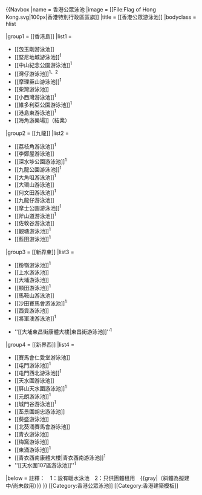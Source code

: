 {{Navbox
|name = 香港公眾泳池
|image = [[File:Flag of Hong Kong.svg|100px|香港特別行政區區旗]]
|title = [[香港公眾游泳池]] 
|bodyclass = hlist

|group1 = [[香港島]]
|list1 = 
* [[包玉剛游泳池]]
* [[堅尼地城游泳池]]<sup>1</sup>
* [[中山紀念公園游泳池]]<sup>1</sup>
* [[灣仔游泳池]]<sup>1、2</sup>
* [[摩理臣山游泳池]]<sup>1</sup>
* [[柴灣游泳池]]
* [[小西灣游泳池]]<sup>1</sup>
* [[維多利亞公園游泳池]]<sup>1</sup>
* [[港島東游泳池]]<sup>1</sup>
* [[海角游樂場]]（結業）

|group2 = [[九龍]]
|list2 = 
* [[荔枝角游泳池]]<sup>1</sup>
* [[李鄭屋游泳池]]
* [[深水埗公園游泳池]]<sup>1</sup>
* [[九龍公園游泳池]]<sup>1</sup>
* [[大角咀游泳池]]<sup>1</sup>
* [[大環山游泳池]]
* [[何文田游泳池]]<sup>1</sup>
* [[九龍仔游泳池]]
* [[摩士公園游泳池]]<sup>1</sup>
* [[斧山道游泳池]]<sup>1</sup>
* [[佐敦谷游泳池]]
* [[觀塘游泳池]]<sup>1</sup>
* [[藍田游泳池]]<sup>1</sup>

|group3 = [[新界東]]
|list3 = 
* [[粉嶺游泳池]]<sup>1</sup>
* [[上水游泳池]]
* [[大埔游泳池]]
* [[顯田游泳池]]<sup>1</sup>
* [[馬鞍山游泳池]]
* [[沙田賽馬會游泳池]]<sup>1</sup>
* [[西貢游泳池]]
* [[將軍澳游泳池]]<sup>1</sup>
<!--* ''[[將軍澳65區游泳池]]''<sup>1</sup>-->
<!--* ''[[馬鞍山103區游泳池]]''<sup>1</sup>--> 
* ''[[大埔東昌街康體大樓|東昌街游泳池]]''<sup>1</sup>

|group4 = [[新界西]]
|list4 = 
* [[賽馬會仁愛堂游泳池]]
* [[屯門游泳池]]<sup>1</sup>
* [[屯門西北游泳池]]<sup>1</sup>
* [[天水圍游泳池]]
* [[屏山天水圍游泳池]]<sup>1</sup>
* [[元朗游泳池]]<sup>1</sup>
* [[城門谷游泳池]]<sup>1</sup>
* [[荃景圍胡忠游泳池]]
* [[葵盛游泳池]]
* [[北葵涌賽馬會游泳池]]
* [[青衣游泳池]]
* [[梅窩游泳池]]
* [[東涌游泳池]]<sup>1</sup>
* [[青衣西南康體大樓|青衣西南游泳池]]<sup>1</sup>
* ''[[天水圍107區游泳池]]''<sup>1</sup>

|below = 註釋：　1：設有暖水泳池　2：只供團體租用　{{gray|（斜體為擬建中/尚未啟用）}}
}}<includeonly>
[[Category:香港公眾泳池]]
</includeonly><noinclude>
[[Category:香港建築模板]]
</noinclude>